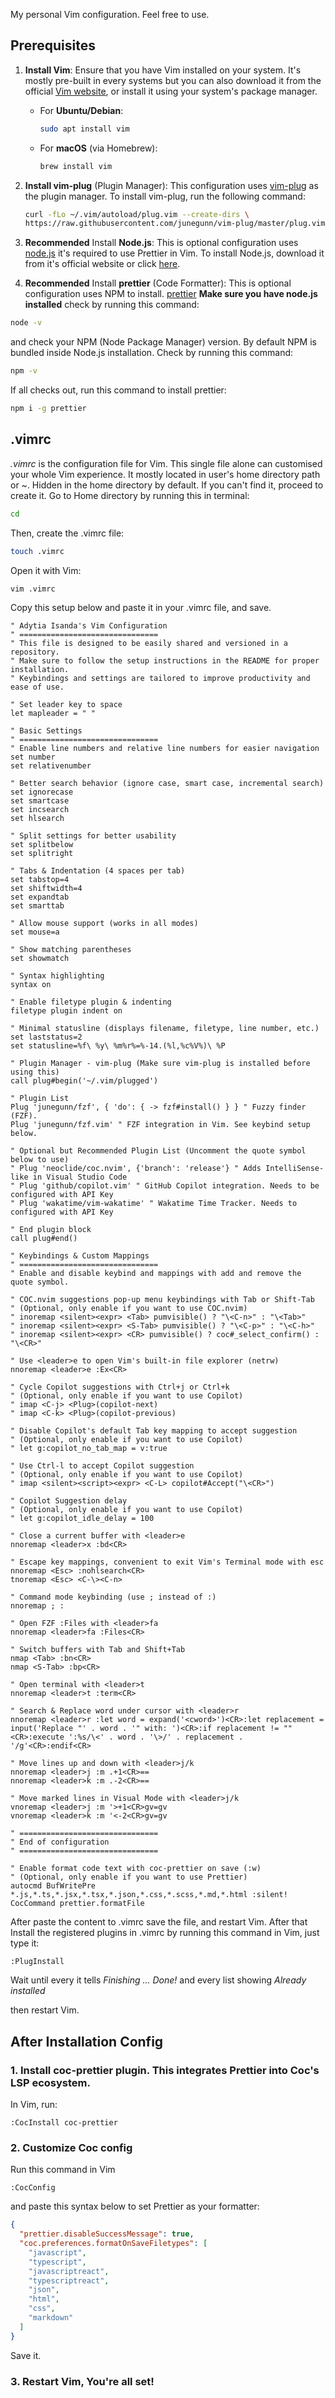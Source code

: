 My personal Vim configuration. Feel free to use.

## Prerequisites

1. **Install Vim**:
   Ensure that you have Vim installed on your system. It's mostly pre-built in every systems but you can also download it from the official [Vim website](https://www.vim.org/download.php), or install it using your system's package manager.

   - For **Ubuntu/Debian**:
     ```bash
     sudo apt install vim
     ```

   - For **macOS** (via Homebrew):
     ```bash
     brew install vim
     ```

2. **Install vim-plug** (Plugin Manager):
   This configuration uses [vim-plug](https://github.com/junegunn/vim-plug) as the plugin manager. To install vim-plug, run the following command:

   ```bash
   curl -fLo ~/.vim/autoload/plug.vim --create-dirs \
   https://raw.githubusercontent.com/junegunn/vim-plug/master/plug.vim
   ```

3. **Recommended** Install **Node.js**:
   This is optional configuration uses [node.js](https://nodejs.org/en) it's required to use Prettier in Vim. To install Node.js, download it from it's official website or click [here](https://nodejs.org/en/download/).

4. **Recommended** Install **prettier** (Code Formatter):
   This is optional configuration uses NPM to install. [prettier](https://prettier.io/)
  **Make sure you have node.js installed** check by running this command:
```bash
node -v
```
and check your NPM (Node Package Manager) version. By default NPM is bundled inside Node.js installation. Check by running this command:
```bash
npm -v
```
If all checks out, run this command to install prettier:
```bash
npm i -g prettier
```

## .vimrc
*.vimrc* is the configuration file for Vim. This single file alone can customised your whole Vim experience.
It mostly located in user's home directory path or *~*. Hidden in the home directory by default.
If you can't find it, proceed to create it. Go to Home directory by running this in terminal:
```bash
cd
```
Then, create the .vimrc file:
```bash
touch .vimrc
```
Open it with Vim:
```bash
vim .vimrc
```
Copy this setup below and paste it in your .vimrc file, and save.
```vimscript
" Adytia Isanda's Vim Configuration
" ===============================
" This file is designed to be easily shared and versioned in a repository.
" Make sure to follow the setup instructions in the README for proper installation.
" Keybindings and settings are tailored to improve productivity and ease of use.

" Set leader key to space
let mapleader = " "

" Basic Settings
" ===============================
" Enable line numbers and relative line numbers for easier navigation
set number
set relativenumber

" Better search behavior (ignore case, smart case, incremental search)
set ignorecase
set smartcase
set incsearch
set hlsearch

" Split settings for better usability
set splitbelow
set splitright

" Tabs & Indentation (4 spaces per tab)
set tabstop=4
set shiftwidth=4
set expandtab
set smarttab

" Allow mouse support (works in all modes)
set mouse=a

" Show matching parentheses
set showmatch

" Syntax highlighting
syntax on

" Enable filetype plugin & indenting
filetype plugin indent on

" Minimal statusline (displays filename, filetype, line number, etc.)
set laststatus=2
set statusline=%f\ %y\ %m%r%=%-14.(%l,%c%V%)\ %P

" Plugin Manager - vim-plug (Make sure vim-plug is installed before using this)
call plug#begin('~/.vim/plugged')

" Plugin List
Plug 'junegunn/fzf', { 'do': { -> fzf#install() } } " Fuzzy finder (FZF). 
Plug 'junegunn/fzf.vim' " FZF integration in Vim. See keybind setup below.

" Optional but Recommended Plugin List (Uncomment the quote symbol below to use)
" Plug 'neoclide/coc.nvim', {'branch': 'release'} " Adds IntelliSense-like in Visual Studio Code
" Plug 'github/copilot.vim' " GitHub Copilot integration. Needs to be configured with API Key
" Plug 'wakatime/vim-wakatime' " Wakatime Time Tracker. Needs to configured with API Key

" End plugin block
call plug#end()

" Keybindings & Custom Mappings
" ===============================
" Enable and disable keybind and mappings with add and remove the quote symbol.

" COC.nvim suggestions pop-up menu keybindings with Tab or Shift-Tab
" (Optional, only enable if you want to use COC.nvim)
" inoremap <silent><expr> <Tab> pumvisible() ? "\<C-n>" : "\<Tab>"
" inoremap <silent><expr> <S-Tab> pumvisible() ? "\<C-p>" : "\<C-h>"
" inoremap <silent><expr> <CR> pumvisible() ? coc#_select_confirm() : "\<CR>"

" Use <leader>e to open Vim's built-in file explorer (netrw)
nnoremap <leader>e :Ex<CR>

" Cycle Copilot suggestions with Ctrl+j or Ctrl+k
" (Optional, only enable if you want to use Copilot)
" imap <C-j> <Plug>(copilot-next)
" imap <C-k> <Plug>(copilot-previous)

" Disable Copilot's default Tab key mapping to accept suggestion
" (Optional, only enable if you want to use Copilot)
" let g:copilot_no_tab_map = v:true

" Use Ctrl-l to accept Copilot suggestion
" (Optional, only enable if you want to use Copilot)
" imap <silent><script><expr> <C-L> copilot#Accept("\<CR>")

" Copilot Suggestion delay
" (Optional, only enable if you want to use Copilot)
" let g:copilot_idle_delay = 100

" Close a current buffer with <leader>e
nnoremap <leader>x :bd<CR>

" Escape key mappings, convenient to exit Vim's Terminal mode with esc
nnoremap <Esc> :nohlsearch<CR>
tnoremap <Esc> <C-\><C-n>

" Command mode keybinding (use ; instead of :)
nnoremap ; :

" Open FZF :Files with <leader>fa
nnoremap <leader>fa :Files<CR>

" Switch buffers with Tab and Shift+Tab
nmap <Tab> :bn<CR>
nmap <S-Tab> :bp<CR>

" Open terminal with <leader>t
nnoremap <leader>t :term<CR>

" Search & Replace word under cursor with <leader>r
nnoremap <leader>r :let word = expand('<cword>')<CR>:let replacement = input('Replace "' . word . '" with: ')<CR>:if replacement != ""<CR>:execute ':%s/\<' . word . '\>/' . replacement . '/g'<CR>:endif<CR>

" Move lines up and down with <leader>j/k
nnoremap <leader>j :m .+1<CR>==
nnoremap <leader>k :m .-2<CR>==

" Move marked lines in Visual Mode with <leader>j/k
vnoremap <leader>j :m '>+1<CR>gv=gv
vnoremap <leader>k :m '<-2<CR>gv=gv

" ===============================
" End of configuration
" ===============================

" Enable format code text with coc-prettier on save (:w)
" (Optional, only enable if you want to use Prettier)
autocmd BufWritePre *.js,*.ts,*.jsx,*.tsx,*.json,*.css,*.scss,*.md,*.html :silent! CocCommand prettier.formatFile

```

After paste the content to .vimrc save the file, and restart Vim.
After that Install the registered plugins in .vimrc by running this command in Vim, just type it:
```vim
:PlugInstall
```
Wait until every it tells *Finishing ... Done!* and every list showing *Already installed*

then restart Vim.

## After Installation Config
### 1. Install coc-prettier plugin. This integrates Prettier into Coc's LSP ecosystem.

In Vim, run:
```vim
:CocInstall coc-prettier
```

### 2. Customize Coc config 
Run this command in Vim 
```vim
:CocConfig
```
and paste this syntax below to set Prettier as your formatter:
```json
{
  "prettier.disableSuccessMessage": true,
  "coc.preferences.formatOnSaveFiletypes": [
    "javascript",
    "typescript",
    "javascriptreact",
    "typescriptreact",
    "json",
    "html",
    "css",
    "markdown"
  ]
}
```
Save it.

### 3. Restart Vim, You're all set!
